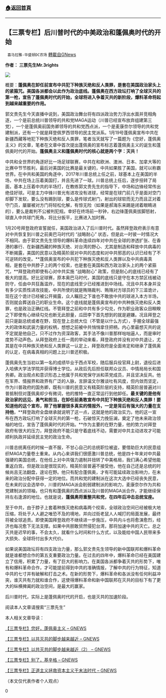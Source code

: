 ###  [:house:返回首頁](https://github.com/ourhimalayas/txt)
---

## 【三票专栏】后川普时代的中美政治和蓬佩奥时代的开始
` 喜马拉雅-华盛顿DC农场` [轉載自GNews](https://gnews.org/zh-hans/838018/)

**作者： 三票先生Mr.3rights**


![]()![](https://gnews.org/wp-content/uploads/2021/01/11111111.jpg)


概要：**蓬佩奥在卸任前宣布中共犯下种族灭绝和反人类罪，是套在美国政治家头上的紧箍咒。美国各派都会以此作为政治底线。蓬佩奥在西方政坛打响了全球灭共的第一枪，宣告了蓬佩奥时代的开始，全球将进入争着灭共的新阶段，爆料革命将起到越来越重要的作用。**

郭文贵先生今天直播中说到，美国政治舞台将有四派政治势力浮出水面并竞相角逐，一个是前总统川普领导的共和党MAGA运动（川普已经宣布放弃组建第三党），一个是蓬佩奥前国务卿领导的共和党西点派，一个是麦康奈尔领导的共和党建制派，还有一个就是拜登佩罗西领导的民主党派系。1月19号蓬佩奥宣布中共在新疆西藏等地犯下种族灭绝和反人类罪，笔者当天就写了一篇题为《您好，蓬佩奥主义》的文章，笔者在文章中首次提出蓬佩奥的宣布标志着蓬佩奥主义的诞生和蓬佩奥时代的开始。**蓬佩奥主义和蓬佩奥时代的核心就是两个字：灭共！**

中共和全世界的角逐好比一场足球联赛，中共在和欧洲、澳洲、日本、加拿大等的比赛中节节胜利，最后对美国的比赛是最关键的，中共如果胜了美国，就可以称霸世界。在中共和美国的角逐中，2017年川普总统上任之前，球基本上在美国的半场，中共在场上压着美国打，并且先进了一球。川普总统上任后，逐步扭转了局面，基本上压着中共的半场打，在教练郭文贵先生的指导下，中场和边锋经常传出绝佳好球。可是主力中锋川普光有进攻没有进球，经常是在球门前几乎是面对空门却脚下发软，要么没有踢到球，要么是传球式射门，射出的球软而无力而且正对着守门员，屡屡被对方门将轻松化解，有惊无险（如果是郝海东来踢是闭着眼睛进的），要么是裁判不公被判犯规。幸好在终场前一秒钟，右边锋蓬佩奥拔脚怒射，球直入中共球门死角，将比分扳平，比赛进入加时赛。

1月20号拜登政府宣誓就任，美国政治进入了后川普时代。虽然拜登政府表示有意对中共恢复到川普之前奥巴马时代的 “战略耐心” 状态，但是此一时彼一时情况大不相同。由于郭文贵先生领导的爆料革命连续四年对中共在全球的渗透扩张、在香港的暴行、在新疆西藏的种族灭绝、对台湾的野心、尤其是制造和释放中共病毒的不断揭露，美国的民意以及精英阶层对中共的态度和对中共邪恶的认识已经有了不可逆转的改变。**蓬佩奥宣布的中共犯下种族灭绝和反人类罪以及中共病毒真相，是套在中共脖子上的两个绞索，也是套在美国和西方政治家头上的两个紧箍咒，**拜登政府即使有心对中共实施 “战略耐心” 政策，但是耐心的底线已经有了极大的提高。好比足球赛，原本奥巴马时代，美国的底线只是守在本方禁区线被动防守，任由中共狂轰滥炸，现在的底线至少已经推进到中场线。况且中共本身并没有多少实质性进攻技能，中共所使的就是贿赂裁判、贿赂对方球员的下三滥诡计，现在这个诡计已经被公开揭露，众人瞩目之下谁也不敢放中共的球进入本方半场，否则就会葬送自己的职业生命。这个底线就是蓬佩奥宣布的中共种族灭绝和反人类罪，也是政治正确红线。不管拜登之前和中共有多少勾兑，作为职业政客众目睽睽之下即使有心继续勾兑也断无此胆量，瓜田李下首先想到的就是避嫌。况且拜登之前只是副总统或者在野，现在登上总统大位（不管是以什么方式），手握全球最强大的政体和武装力量的权柄，想想之前被中共悄悄拿住把柄，内心里最想灭共的说不定就是他自己，只不过作为资深政客，其手法不像川普那样咄咄逼人，而是审时度势不动声色。从拜登政府上任一周的举动来看，拜登政府并没有对中共退让，尤其是在中共种族灭绝和反人类罪这一认定上，拜登政府是全面肯定和继承了蓬佩奥的认定，在病毒真相的问题上比川普还积极。

蓬佩奥先生当初以第一名的成绩毕业于西点军校，随后服兵役官拜上尉，退役后进入哈佛大学法学院并获得博士学位。从政后先后担任联邦众议员、中情局局长和国务卿。政治观点和意识形态上他属于共和党保守派和茶党成员，并且坚决反共。他在军界、情报界和政界有广泛的人脉，言辞温文尔雅谈吐有风度，但内敛而坚定，作为川普政府的国务卿，既有川普的民意又有精英阶层的支持，精英阶层普遍对川普抵制但对蓬佩奥却少有微词，他的推特一直正常运行到他卸任。**最关键的是他有政治家的远见、勇气和担当，在卸任前勇敢宣布中共犯下种族灭绝和反人类罪！要知道他的这个宣布，除了他掌握很多真实的情报外，一定是背后有强大的力量在支持他**，**拜登政府全盘继承就说明了这一点，这就是他的政治实力。他的这一宣布在西方政坛打响了全球灭共的第一枪，石破惊天力挽狂澜，奠定了他未来政治领袖的地位，宣告了蓬佩奥时代的开始。**作为主要的在野力量，他的势力对拜登政府有很大的压力，拜登政府不能只是守着底线不动，需要对中共主动进攻才可能顺利执政并延续民主党的政治生命。

川普总统离任的时候一直不服，不甘心自己的总统职位被盗，要借助巨大的民意组织MAGA力量卷土重来。从内心来讲我们很感激川普总统，他是四十年来对中共最强硬的美国总统，在他任上对中共强力遏制并扭转了中美格局，我们满心希望他能重返白宫。但是政治是很现实的，精英阶层普遍不接受他，他在自己还是总统的时候尚且无法翻盘，遑论在野。他只有配合蓬佩奥，才有可能延续政治影响力，在未来的政治分配中获得一定的地位。而共和党的建制派在这次大选中已经丧失民意，在未来的议会选举中，川普的MAGA派会削弱建制派的影响力，麦康奈尔作为共和党建制派的领袖，也只有和蓬佩奥的西点派以及川普的MAGA派合作，才能继续保持左右逢源的地位。也就是说，**蓬佩奥将重整共和党，在四年后冲击总统宝座。**

至于中共，由于脖子上套着种族灭绝和病毒两个绞索，全球政治空间已经被极大地压缩，将处于人人避之唯恐不及的境地，并向过街老鼠人人喊打的局面发展，最终将被全球追责。即使美国拜登政府不继续进一步施压，中共内斗也将愈演愈烈，经济也每况愈下无法支撑。如果中共胆敢贸然侵犯台湾，那将加速中共的灭亡。总之灭共是迟早的事，不会太久，就看什么时间和什么方式，以及能给中国人民带来多大损失、全球将付出多大代价。

如果说美国政坛将有四支政治力量，那么郭文贵先生领导的新中国联邦和爆料革命就是谁都想合作的第五支重要政治力量。在过去的四年中，爆料革命已经在美国建立了信用，积累了力量，有了巨大的影响力。在美国各派都争着灭共的形势下，唯有和爆料革命合作，才可能提前得到中共的准确情报，了解中共的行为特征，知道中共的七寸并有破解和打击之术。在新的形势下，爆料革命和各派没有任何利益冲突，谁灭共有力就和谁合作，这使得爆料革命和新中国联邦在灭共的目标下有了更大的纵横捭阖的政治空间，是最大的赢家。

后川普时代，实际上是蓬佩奥时代的开启，也是灭共的加速阶段。

阅读本人文章请搜索“三票先生”

本人相关文章导读：

[【三票专栏】您好，蓬佩奥主义 – GNEWS](https://gnews.org/zh-hans/776241/)

[【三票专栏】以共灭共的脚步越来越近 – GNEWS](https://gnews.org/zh-hans/752641/)

[【三票专栏】以共灭共的脚步越来越近（2） – GNEWS](https://gnews.org/zh-hans/809352/)

[【三票专栏】别了，基辛格 – GNEWS](https://gnews.org/zh-hans/595472/)

[【三票专栏】正道主义拯救资本主义于末法时代 – GNEWS](https://gnews.org/zh-hans/592096/)

（本文仅代表作者个人观点）

0
